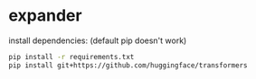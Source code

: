 # expander

install dependencies: (default pip doesn't work)
```bash
pip install -r requirements.txt
pip install git+https://github.com/huggingface/transformers
```
